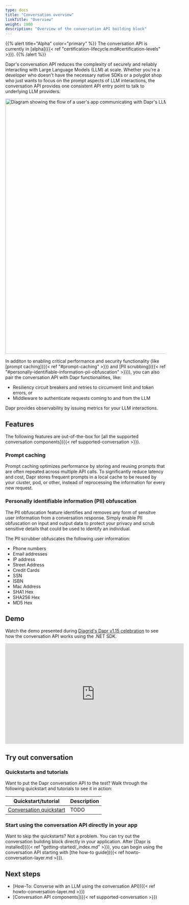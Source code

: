 ```yaml
---
type: docs
title: "Conversation overview"
linkTitle: "Overview"
weight: 1000
description: "Overview of the conversation API building block"
---
```


{{% alert title="Alpha" color="primary" %}}
The conversation API is currently in [alpha]({{< ref "certification-lifecycle.md#certification-levels" >}}).
{{% /alert %}}

Dapr's conversation API reduces the complexity of securely and reliably interacting with Large Language Models (LLM) at scale. Whether you're a developer who doesn't have the necessary native SDKs or a polyglot shop who just wants to focus on the prompt aspects of LLM interactions, the conversation API provides one consistent API entry point to talk to underlying LLM providers. 

<img src="/images/conversation-overview.png" width=800 alt="Diagram showing the flow of a user's app communicating with Dapr's LLM components.">

In additon to enabling critical performance and security functionality (like [prompt caching]({{< ref "#prompt-caching" >}}) and [PII scrubbing]({{< ref "#personally-identifiable-information-pii-obfuscation" >}})), you can also pair the conversation API with Dapr functionalities, like:
- Resiliency circuit breakers and retries to circumvent limit and token errors, or 
- Middleware to authenticate requests coming to and from the LLM

Dapr provides observability by issuing metrics for your LLM interactions.

## Features

The following features are out-of-the-box for [all the supported conversation components]({{< ref supported-conversation >}}).

### Prompt caching

Prompt caching optimizes performance by storing and reusing prompts that are often repeated across multiple API calls. To significantly reduce latency and cost, Dapr stores frequent prompts in a local cache to be reused by your cluster, pod, or other, instead of reprocessing the information for every new request. 

### Personally identifiable information (PII) obfuscation

The PII obfuscation feature identifies and removes any form of sensitve user information from a conversation response. Simply enable PII obfuscation on input and output data to protect your privacy and scrub sensitive details that could be used to identify an individual. 

The PII scrubber obfuscates the following user information:
- Phone numbers
- Email addresses
- IP address
- Street Address
- Credit Cards
- SSN
- ISBN
- Mac Address
- SHA1 Hex
- SHA256 Hex
- MD5 Hex

## Demo

Watch the demo presented during [Diagrid's Dapr v1.15 celebration](https://www.diagrid.io/videos/dapr-1-15-deep-dive) to see how the conversation API works using the .NET SDK.

<iframe width="560" height="315" src="https://www.youtube-nocookie.com/embed/NTnwoDhHIcQ?si=37SDcOHtEpgCIwkG&amp;start=5444" title="YouTube video player" frameborder="0" allow="accelerometer; autoplay; clipboard-write; encrypted-media; gyroscope; picture-in-picture; web-share" referrerpolicy="strict-origin-when-cross-origin" allowfullscreen></iframe>

## Try out conversation

### Quickstarts and tutorials

Want to put the Dapr conversation API to the test? Walk through the following quickstart and tutorials to see it in action:

| Quickstart/tutorial | Description |
| ------------------- | ----------- |
| [Conversation quickstart](todo) | TODO |

### Start using the conversation API directly in your app

Want to skip the quickstarts? Not a problem. You can try out the conversation building block directly in your application. After [Dapr is installed]({{< ref "getting-started/_index.md" >}}), you can begin using the conversation API starting with [the how-to guide]({{< ref howto-conversation-layer.md >}}).

## Next steps

- [How-To: Converse with an LLM using the conversation API]({{< ref howto-conversation-layer.md >}})
- [Conversation API components]({{< ref supported-conversation >}})
